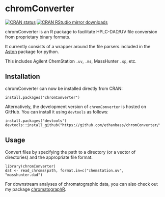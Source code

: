 # chromConverter

<!-- badges: start -->
[![CRAN status](https://www.r-pkg.org/badges/version/chromConverter)](https://cran.r-project.org/package=chromConverter)
[![CRAN RStudio mirror downloads](https://cranlogs.r-pkg.org/badges/last-week/chromConverter?color=blue)](https://r-pkg.org/pkg/chromConverter)
<!-- badges: end -->

chromConverter is an R package to facilitate HPLC-DAD/UV file conversion from proprietary binary formats. 

It currently consists of a wrapper around the file parsers included in the [Aston](https://github.com/bovee/aston) package for python.

This includes Agilent ChemStation `.uv`, `.ms`, MassHunter `.sp`, etc.

## Installation

chromConverter can now be installed directly from CRAN:

```
install.packages("chromConverter")
```

Alternatively, the development version of `chromConverter` is hosted on GitHub. You can install
it using `devtools` as follows:

```
install.packages("devtools")
devtools::install_github("https://github.com/ethanbass/chromConverter/")
```

## Usage

Convert files by specifying the path to a directory (or a vector of directories) and the appropriate file format.

```
library(chromConverter)
dat <- read_chroms(path, format.in=c("chemstation.uv", "masshunter.dad")
```

For downstream analyses of chromatographic data, you can also check out my package [chromatographR](https://github.com/ethanbass/chromatographR).
